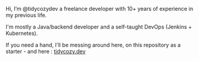Hi, I’m @tidycozydev a freelance developer with 10+ years of experience in my previous life.

I'm mostly a Java/backend developer and a self-taught DevOps (Jenkins + Kubernetes).

If you need a hand, I'll be messing around here, on this repository as a starter - and here : [tidycozy.dev](https://tidycozy.dev/)
